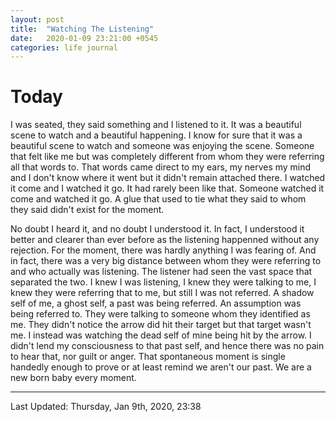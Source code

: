 ```yaml
---
layout: post
title:  "Watching The Listening"
date:   2020-01-09 23:21:00 +0545
categories: life journal
---
```

# Today

I was seated, they said something and I listened to it. It was a beautiful scene to watch and a beautiful happening. I know for sure that it was a beautiful scene to watch and someone was enjoying the scene. Someone that felt like me but was completely different from whom they were referring all that words to. That words came direct to my ears, my nerves my mind and I don't know where it went but it didn't remain attached there. I watched it come and I watched it go. It had rarely been like that. Someone watched it come and watched it go. A glue that used to tie what they said to whom they said didn't exist for the moment.

No doubt I heard it, and no doubt I understood it. In fact, I understood it better and clearer than ever before as the listening happenned without any rejection. For the moment, there was hardly anything I was fearing of. And in fact, there was a very big distance between whom they were referring to and who actually was listening. The listener had seen the vast space that separated the two. I knew I was listening, I knew they were talking to me, I knew they were referring that to me, but still I was not referred. A shadow self of me, a ghost self, a past was being referred. An assumption was being referred to. They were talking to someone whom they identified as me. They didn't notice the arrow did hit their target but that target wasn't me. I instead was watching the dead self of mine being hit by the arrow. I didn't lend my consciousness to that past self, and hence there was no pain to hear that, nor guilt or anger. That spontaneous moment is single handedly enough to prove or at least remind we aren't our past. We are a new born baby every moment.

----------
Last Updated: Thursday, Jan 9th, 2020, 23:38